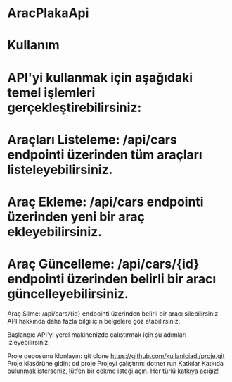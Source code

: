 # AracPlakaApi
# Kullanım
# API'yi kullanmak için aşağıdaki temel işlemleri gerçekleştirebilirsiniz:

# Araçları Listeleme: /api/cars endpointi üzerinden tüm araçları listeleyebilirsiniz.
# Araç Ekleme: /api/cars endpointi üzerinden yeni bir araç ekleyebilirsiniz.
# Araç Güncelleme: /api/cars/{id} endpointi üzerinden belirli bir aracı güncelleyebilirsiniz.
Araç Silme: /api/cars/{id} endpointi üzerinden belirli bir aracı silebilirsiniz.
API hakkında daha fazla bilgi için belgelere göz atabilirsiniz.

Başlangıç
API'yi yerel makinenizde çalıştırmak için şu adımları izleyebilirsiniz:

Proje deposunu klonlayın: git clone https://github.com/kullaniciadi/proje.git
Proje klasörüne gidin: cd proje
Projeyi çalıştırın: dotnet run
Katkılar
Katkıda bulunmak isterseniz, lütfen bir çekme isteği açın. Her türlü katkıya açığız!



